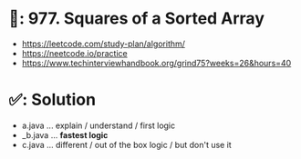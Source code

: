 # 📄: 977. Squares of a Sorted Array

<!-- - (0_asdf) :- https://github.com/withrvr/DSA-Final-450-Sheet -->
- https://leetcode.com/study-plan/algorithm/
- https://neetcode.io/practice
- https://www.techinterviewhandbook.org/grind75?weeks=26&hours=40

# ✅: Solution

- a.java ... explain / understand / first logic
- _b.java ... **fastest logic**
- c.java ... different / out of the box logic / but don't use it
